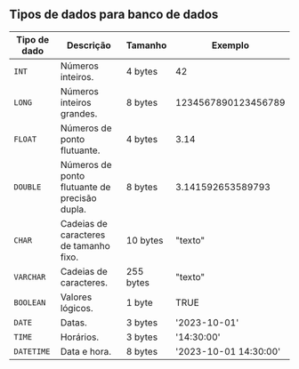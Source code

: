 ## Tipos de dados para banco de dados
| Tipo de dado | Descrição | Tamanho | Exemplo |
|--------------|-----------|---------|---------|
| `INT`        | Números inteiros. | 4 bytes | 42      |
| `LONG`       | Números inteiros grandes. | 8 bytes | 1234567890123456789 |
| `FLOAT`      | Números de ponto flutuante. | 4 bytes | 3.14    |
| `DOUBLE`     | Números de ponto flutuante de precisão dupla. | 8 bytes | 3.141592653589793 |
| `CHAR`      | Cadeias de caracteres de tamanho fixo. | 10 bytes | "texto" |
| `VARCHAR`    | Cadeias de caracteres. | 255 bytes | "texto"|
| `BOOLEAN`    | Valores lógicos. | 1 byte | TRUE    |
| `DATE`       | Datas. | 3 bytes | '2023-10-01' |
| `TIME`       | Horários. | 3 bytes | '14:30:00' |
| `DATETIME`   | Data e hora. | 8 bytes | '2023-10-01 14:30:00' |
